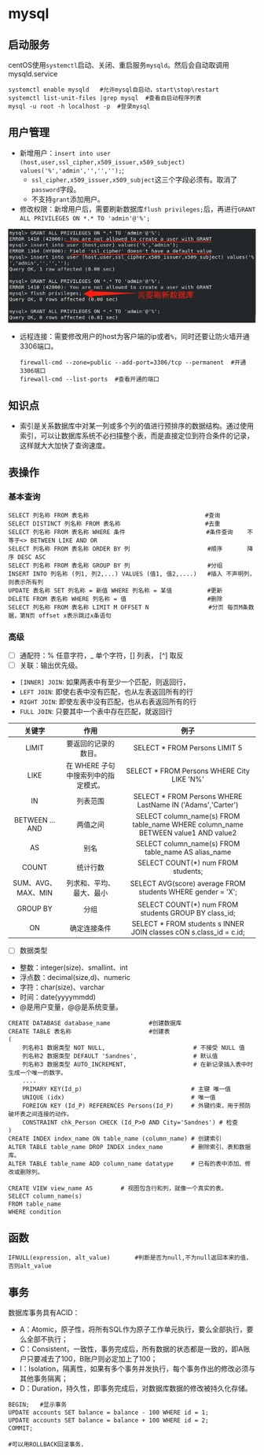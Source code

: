 # mysql

## 启动服务

centOS使用`systemctl`启动、关闭、重启服务`mysqld`。然后会自动取调用mysqld.service

```shell
systemctl enable mysqld   #允许mysql自启动，start\stop\restart
systemctl list-unit-files |grep mysql  #查看自启动程序列表
mysql -u root -h localhost -p  #登录mysql
```

## 用户管理

+ 新增用户：`insert into user (host,user,ssl_cipher,x509_issuer,x509_subject) values('%','admin','','','');`;
  + `ssl_cipher,x509_issuer,x509_subject`这三个字段必须有。取消了`password`字段。
  + 不支持`grant`添加用户。
+ 修改权限：新增用户后，需要刷新数据库`flush privileges;`后，再进行`GRANT ALL PRIVILEGES ON *.* TO 'admin'@'%';`

![image-20210320205155906](img/image-20210320205155906.png)

+ 远程连接：需要修改用户的host为客户端的ip或者`%`，同时还要让防火墙开通3306端口。

  ```shell
  firewall-cmd --zone=public --add-port=3306/tcp --permanent  #开通3306端口
  firewall-cmd --list-ports  #查看开通的端口
  ```

## 知识点

+ 索引是关系数据库中对某一列或多个列的值进行预排序的数据结构。通过使用索引，可以让数据库系统不必扫描整个表，而是直接定位到符合条件的记录，这样就大大加快了查询速度。

## 表操作

### 基本查询

```mysql
SELECT 列名称 FROM 表名称									#查询
SELECT DISTINCT 列名称 FROM 表名称						#去重
SELECT 列名称 FROM 表名称 WHERE 条件					   #条件查询	不等于<> BETWEEN LIKE AND OR
SELECT 列名称 FROM 表名称 ORDER BY 列	  				    #顺序		  降序 DESC ASC
SELECT 列名称 FROM 表名称 GROUP BY 列						#分组
INSERT INTO 列名称 (列1, 列2,...) VALUES (值1, 值2,....)	#插入 不声明列，则表示所有列
UPDATE 表名称 SET 列名称 = 新值 WHERE 列名称 = 某值			#更新
DELETE FROM 表名称 WHERE 列名称 = 值						#删除
SELECT 列名称 FROM 表名称	LIMIT M OFFSET N				 #分页 每页M条数据，第N页 offset x表示跳过x条语句
```

### 高级

- [ ] 通配符：% 任意字符，_ 单个字符，[] 列表， [^] 取反
- [ ] 关联：输出优先级。
- `[INNER] JOIN`: 如果两表中有至少一个匹配，则返回行，
- `LEFT JOIN`: 即使右表中没有匹配，也从左表返回所有的行
- `RIGHT JOIN`: 即使左表中没有匹配，也从右表返回所有的行
- `FULL JOIN`: 只要其中一个表中存在匹配，就返回行

|       关键字       |                作用                 |                             例子                             |
| :----------------: | :---------------------------------: | :----------------------------------------------------------: |
|       LIMIT        |        要返回的记录的数目。         |                SELECT * FROM Persons LIMIT 5                 |
|        LIKE        | 在 WHERE 子句中搜索列中的指定模式。 |          SELECT * FROM Persons WHERE City LIKE 'N%'          |
|         IN         |              列表范围               |  SELECT * FROM Persons WHERE LastName IN ('Adams','Carter')  |
|  BETWEEN ... AND   |              两值之间               | SELECT column_name(s) FROM table_name WHERE column_name BETWEEN value1 AND value2 |
|         AS         |                别名                 |     SELECT column_name(s) FROM table_name AS alias_name      |
|       COUNT        |              统计行数               |              SELECT COUNT(*) num FROM students;              |
| SUM、AVG、MAX、MIN |      列求和、平均、最大、最小       | SELECT AVG(score) average FROM students WHERE gender = 'X';  |
|      GROUP BY      |                分组                 |     SELECT COUNT(*) num FROM students GROUP BY class_id;     |
|         ON         |            确定连接条件             | SELECT * FROM students s INNER JOIN classes cON s.class_id = c.id; |

- [ ] 数据类型
- 整数：integer(size)、smallint、int 
- 浮点数：decimal(size,d)、numeric
- 字符：char(size)、varchar
- 时间：date(yyyymmdd)
- @是用户变量，@@是系统变量。

```mysql
CREATE DATABASE database_name			#创建数据库
CREATE TABLE 表名称					  #创建表
(
    列名称1 数据类型 NOT NULL,							# 不接受 NULL 值
    列名称2 数据类型 DEFAULT 'Sandnes',				# 默认值
    列名称3 数据类型 AUTO_INCREMENT,					# 在新记录插入表中时生成一个唯一的数字。
    ....
    PRIMARY KEY(Id_p)								# 主键 唯一值
    UNIQUE (idx) 									# 唯一值
    FOREIGN KEY (Id_P) REFERENCES Persons(Id_P)		# 外键约束，用于预防破坏表之间连接的动作。
    CONSTRAINT chk_Person CHECK (Id_P>0 AND City='Sandnes') # 检查
)
CREATE INDEX index_name ON table_name (column_name) # 创建索引
ALTER TABLE table_name DROP INDEX index_name		# 删除索引、表和数据库。
ALTER TABLE table_name ADD column_name datatype  	# 已有的表中添加、修改或删除列。

CREATE VIEW view_name AS 		# 视图包含行和列，就像一个真实的表。
SELECT column_name(s)
FROM table_name
WHERE condition
```

## 函数

```mysql
IFNULL(expression, alt_value)		#判断是否为null,不为null返回本来的值，否则alt_value
```



## 事务

数据库事务具有ACID：

- A：Atomic，原子性，将所有SQL作为原子工作单元执行，要么全部执行，要么全部不执行；
- C：Consistent，一致性，事务完成后，所有数据的状态都是一致的，即A账户只要减去了100，B账户则必定加上了100；
- I：Isolation，隔离性，如果有多个事务并发执行，每个事务作出的修改必须与其他事务隔离；
- D：Duration，持久性，即事务完成后，对数据库数据的修改被持久化存储。

```mysql
BEGIN;   #显示事务
UPDATE accounts SET balance = balance - 100 WHERE id = 1;
UPDATE accounts SET balance = balance + 100 WHERE id = 2;
COMMIT;

#可以用ROLLBACK回滚事务，
```




